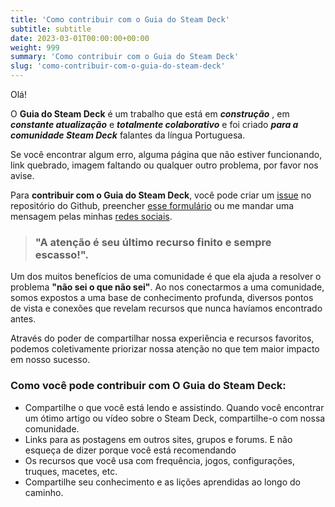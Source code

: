 ```yaml
---
title: 'Como contribuir com o Guia do Steam Deck'
subtitle: subtitle
date: 2023-03-01T00:00:00+00:00
weight: 999
summary: 'Como contribuir com o Guia do Steam Deck'
slug: 'como-contribuir-com-o-guia-do-steam-deck'
---
```

Olá! 

O **Guia do Steam Deck** é um trabalho que está em _**construção**_ , em _**constante atualização**_ e _**totalmente colaborativo**_ e foi criado _**para a comunidade Steam Deck**_  falantes da língua Portuguesa.

Se você encontrar algum erro, alguma página que não estiver funcionando, link quebrado, imagem faltando ou qualquer outro problema, por favor nos avise.

Para **contribuir com o Guia do Steam Deck**, você pode criar um [issue](https://github.com/valdecircarvalho/guia-do-steam-deck/issues) no repositório do Github, preencher [esse formulário](https://forms.gle/PA2i5HFoY5pu5JBL6) ou me mandar uma mensagem pelas minhas [redes sociais](https://iamval.me).

> ### **__"A atenção é seu último recurso finito e sempre escasso!"__**. 

Um dos muitos benefícios de uma comunidade é que ela ajuda a resolver o problema **"não sei o que não sei"**. Ao nos conectarmos a uma comunidade, somos expostos a uma base de conhecimento profunda, diversos pontos de vista e conexões que revelam recursos que nunca havíamos encontrado antes.

Através do poder de compartilhar nossa experiência e recursos favoritos, podemos coletivamente priorizar nossa atenção no que tem maior impacto em nosso sucesso.

### Como você pode contribuir com O Guia do Steam Deck:

- Compartilhe o que você está lendo e assistindo. Quando você encontrar um ótimo artigo ou vídeo sobre o Steam Deck, compartilhe-o com nossa comunidade.
- Links para as postagens em outros sites, grupos e forums. E não esqueça de dizer porque você está recomendando
- Os recursos que você usa com frequência, jogos, configurações, truques, macetes, etc.
- Compartilhe seu conhecimento e as lições aprendidas ao longo do caminho.